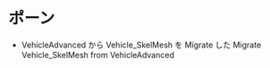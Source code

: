 # ポーン

* VehicleAdvanced から Vehicle_SkelMesh を Migrate した Migrate Vehicle_SkelMesh from VehicleAdvanced
